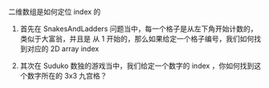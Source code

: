 二维数组是如何定位 index 的


1. 首先在 SnakesAndLadders 问题当中，每一个格子是从左下角开始计数的，类似于大富翁，并且是 从 1 开始的，那么如果给定一个格子编号，我们如何找到对应的 2D array index



2. 其次在 Suduko 数独的游戏当中，我们给定一个数字的 index ，你如何找到这个数字所在的 3x3 九宫格？